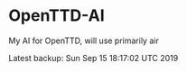 # OpenTTD-AI
My AI for OpenTTD, will use primarily air

Latest backup: Sun Sep 15 18:17:02 UTC 2019
